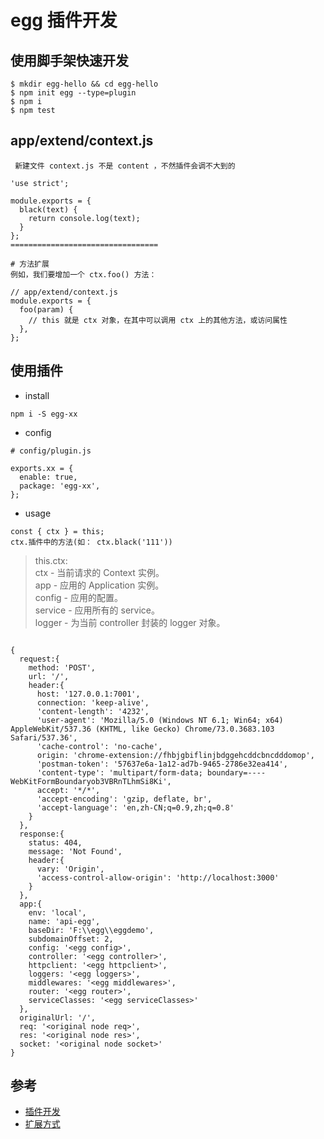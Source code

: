 # egg 插件开发

>
## 使用脚手架快速开发

```
$ mkdir egg-hello && cd egg-hello
$ npm init egg --type=plugin
$ npm i
$ npm test
```

## app/extend/context.js

```
 新建文件 context.js 不是 content ，不然插件会调不大到的

'use strict';

module.exports = {
  black(text) {
    return console.log(text);
  }
};
=================================

# 方法扩展
例如，我们要增加一个 ctx.foo() 方法：

// app/extend/context.js
module.exports = {
  foo(param) {
    // this 就是 ctx 对象，在其中可以调用 ctx 上的其他方法，或访问属性
  },
};
```


## 使用插件

- install

```
npm i -S egg-xx
```

- config
```
# config/plugin.js

exports.xx = {
  enable: true,
  package: 'egg-xx',
};
```

- usage
```
const { ctx } = this;
ctx.插件中的方法(如： ctx.black('111'))
```


>this.ctx:  
ctx - 当前请求的 Context 实例。  
app - 应用的 Application 实例。  
config - 应用的配置。  
service - 应用所有的 service。  
logger - 为当前 controller 封装的 logger 对象。  

```

{ 
  request:{ 
    method: 'POST',
    url: '/',
    header:{ 
      host: '127.0.0.1:7001',
      connection: 'keep-alive',
      'content-length': '4232',
      'user-agent': 'Mozilla/5.0 (Windows NT 6.1; Win64; x64) AppleWebKit/537.36 (KHTML, like Gecko) Chrome/73.0.3683.103 Safari/537.36',
      'cache-control': 'no-cache',
      origin: 'chrome-extension://fhbjgbiflinjbdggehcddcbncdddomop',
      'postman-token': '57637e6a-1a12-ad7b-9465-2786e32ea414',
      'content-type': 'multipart/form-data; boundary=----WebKitFormBoundaryob3VBRnTLhmSi8Ki',
      accept: '*/*',
      'accept-encoding': 'gzip, deflate, br',
      'accept-language': 'en,zh-CN;q=0.9,zh;q=0.8' 
    } 
  },
  response:{ 
    status: 404,
    message: 'Not Found',
    header:{ 
      vary: 'Origin',
      'access-control-allow-origin': 'http://localhost:3000' 
    }
  },
  app:{ 
    env: 'local',
    name: 'api-egg',
    baseDir: 'F:\\egg\\eggdemo',
    subdomainOffset: 2,
    config: '<egg config>',
    controller: '<egg controller>',
    httpclient: '<egg httpclient>',
    loggers: '<egg loggers>',
    middlewares: '<egg middlewares>',
    router: '<egg router>',
    serviceClasses: '<egg serviceClasses>' 
  },
  originalUrl: '/',
  req: '<original node req>',
  res: '<original node res>',
  socket: '<original node socket>' 
}
```


## 参考
- [插件开发](https://eggjs.org/zh-cn/advanced/plugin.html)
- [扩展方式](https://eggjs.org/zh-cn/basics/extend.html#%E8%AE%BF%E9%97%AE%E6%96%B9%E5%BC%8F-2)
